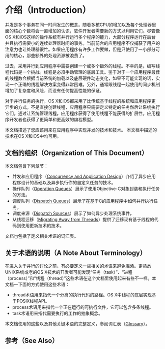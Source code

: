 # 介绍（Introduction）

并发是多个事务在同一时间发生的概念。随着多核CPU的增加以及每个处理器里面的核心个数将会一直增加的认识，软件开发者需要新的方式以利用它们。尽管像OS X和iOS这样的操作系统有并行运行多个程序的能力，大部分程序运行在后台并且执行需要小的连续处理器时间的事务。当前前台的应用程序不仅捕获了用户的注意力也让处理器很忙。如果应用程序有许多工作要做，但是只使用了一小部分可用的核心，那些额外的处理资源被浪费了。

过去，采用并行到应用程序中需要创建一个或多个额外的线程。不幸的是，编写线程代码是一个挑战。线程是必须手动管理的底层工具。鉴于对于一个应用程序最佳的线程数会根据当前系统的加载以及底层硬件动态变化，如果不可能实现的话，实现一个正确的线程解决方案变得非常困难。另外，通常跟线程一起使用的同步机制增加了复杂度和风险，而没有任何提高性能的保证。

对于并行任务的执行，OS X和iOS都采用了比传统基于线程的系统和应用程序更异步的方式。不是直接创建线程，应用程序只需要定义特定的任务然后让系统执行它们。通过让系统管理线程，应用程序获得了使用线程不能获得的扩展性。应用程序开发者也获得了更简单和更高效的编程模型。

本文档描述了您应该用来在应用程序中实现并发的技术和技术。 本文档中描述的技术在OS X和iOS中均可用。

## 文档的组织（Organization of This Document）

本文档包含下列章节：

* 并发和应用程序（[Concurrency and Application Design](https://developer.apple.com/library/content/documentation/General/Conceptual/ConcurrencyProgrammingGuide/ConcurrencyandApplicationDesign/ConcurrencyandApplicationDesign.html#//apple_ref/doc/uid/TP40008091-CH100-SW1)）介绍了异步应用程序设计的基础以及异步执行你的自定义任务的技术。
* 操作队列（[Operation Queues](https://developer.apple.com/library/content/documentation/General/Conceptual/ConcurrencyProgrammingGuide/OperationObjects/OperationObjects.html#//apple_ref/doc/uid/TP40008091-CH101-SW1)）展示了使用Objective-C对象封装和执行任务的方法。
* 调度队列（[Dispatch Queues](https://developer.apple.com/library/content/documentation/General/Conceptual/ConcurrencyProgrammingGuide/OperationQueues/OperationQueues.html#//apple_ref/doc/uid/TP40008091-CH102-SW1)）展示了在基于C的应用程序中如何并行执行任务。
* 调度来源（[Dispatch Sources](https://developer.apple.com/library/content/documentation/General/Conceptual/ConcurrencyProgrammingGuide/GCDWorkQueues/GCDWorkQueues.html#//apple_ref/doc/uid/TP40008091-CH103-SW1)）展示了如何异步处理系统事件。
* 从线程迁移（[Migrating Away from Threads](https://developer.apple.com/library/content/documentation/General/Conceptual/ConcurrencyProgrammingGuide/ThreadMigration/ThreadMigration.html#//apple_ref/doc/uid/TP40008091-CH105-SW1)）提供了迁移现有基于线程的代码到使用更新技术的技术。

文档也包括了定义相关术语的词汇表。

## 关于术语的说明（A Note About Terminology）

在进入关于并行的讨论之前，有必要定义一些相关的术语来避免混淆。更熟悉UNIX系统或老的OS X技术的开发者可能发现“任务（task）”、“进程（process）”和“线程（thread）”这些术语在这个文档里使用起来有些不一样。本文档一下面的方式使用这些术语：

* thread术语用来指代一个分离的执行代码的路径。OS X中线程的底层实现基于POSIX线程API。
* process术语用来指代一个正在运行的可执行文件，它可以包含多条线程。
* task术语用来指代需要执行的工作的抽象概念。

本文档使用的这些以及其他关键术语的完整定义，参阅词汇表（[Glossary](https://developer.apple.com/library/content/documentation/General/Conceptual/ConcurrencyProgrammingGuide/Glossary/Glossary.html#//apple_ref/doc/uid/TP40008091-CH104-SW2)）。

## 参考（See Also）



